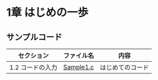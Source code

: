 # 1章 はじめの一歩
## サンプルコード
| セクション | ファイル名 | 内容 |
| ---      | ---      | ---       |
| 1.2 コードの入力 | [Sample1.c](https://github.com/202408pythonciot/C_lang/blob/main/Lesson_01/Sample/Sample1.c) | はじめてのコード |
